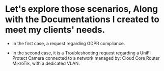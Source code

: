 # Let's explore those scenarios, Along with the Documentations I created to meet my clients' needs.

- In the first case, a request regarding GDPR compliance. 

- In the second case, it is a Troubleshooting request regarding a UniFi Protect Camera connected to a network managed by: Cloud Core Router MikroTik, with a dedicated VLAN. 
